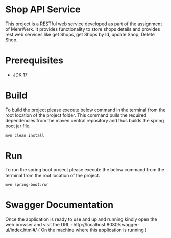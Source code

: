 # Shop API Service

This project is a RESTful web service developed as part of the assignment of MehrWerk. It provides functionality to store shops details and provides rest web services like get Shops, get Shops by Id, update Shop, Delete Shop.
# Prerequisites

- JDK 17

# Build

To build the project please execute below command in the terminal from the root location of the project folder.
This command pulls the required dependencies from the maven central repository and thus builds the spring boot jar file.
```
mvn clean install
```

# Run

To run the spring boot project please execute the below command from the terminal from the root location of the project.
```
mvn spring-boot:run
```
# Swagger Documentation 
Once the application is ready to use and up and running kindly open the web browser and visit the URL : http://localhost:8080/swagger-ui/index.html#/  ( On the machine where this application is running )





